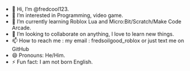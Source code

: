 - 👋 Hi, I’m @fredcool123.
- 👀 I’m interested in Programming, video game.
- 🌱 I’m currently learning Roblox Lua and Micro:Bit/Scratch/Make Code Arcade.
- 💞️ I’m looking to collaborate on anything, I love to learn new things.
- 📫 How to reach me : my email : fredsoilgood_roblox or just text me on GitHub
- 😄 Pronouns: He/Him.
- ⚡ Fun fact: I am not born English.

<!---
fredcool123/fredcool123 is a ✨ special ✨ repository because its `README.md` (this file) appears on your GitHub profile.
You can click the Preview link to take a look at your changes.
--->
